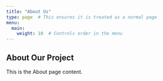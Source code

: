 ```yaml
---
title: "About Us"
type: page  # This ensures it is treated as a normal page
menu:
  main:
    weight: 10  # Controls order in the menu
---
```


## About Our Project
This is the About page content.

